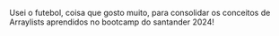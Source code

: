 Usei o futebol, coisa que gosto muito, para consolidar os conceitos de Arraylists aprendidos no bootcamp do santander 2024!
